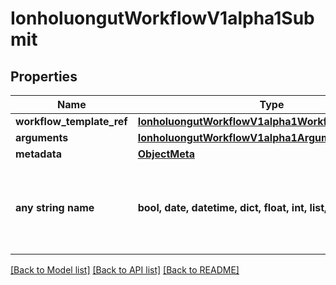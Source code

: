 # IonholuongutWorkflowV1alpha1Submit


## Properties
Name | Type | Description | Notes
------------ | ------------- | ------------- | -------------
**workflow_template_ref** | [**IonholuongutWorkflowV1alpha1WorkflowTemplateRef**](IonholuongutWorkflowV1alpha1WorkflowTemplateRef.md) |  | 
**arguments** | [**IonholuongutWorkflowV1alpha1Arguments**](IonholuongutWorkflowV1alpha1Arguments.md) |  | [optional] 
**metadata** | [**ObjectMeta**](ObjectMeta.md) |  | [optional] 
**any string name** | **bool, date, datetime, dict, float, int, list, str, none_type** | any string name can be used but the value must be the correct type | [optional]

[[Back to Model list]](../README.md#documentation-for-models) [[Back to API list]](../README.md#documentation-for-api-endpoints) [[Back to README]](../README.md)


